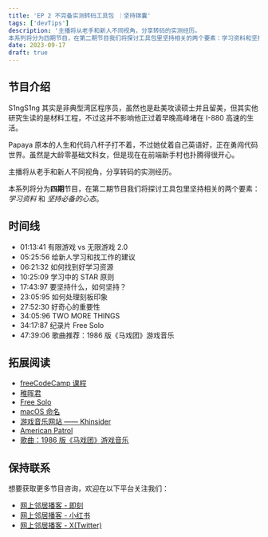 ```yaml
---
title: 'EP 2 不完备实测转码工具包 ｜坚持锦囊'
tags: ['devTips']
description: '主播将从老手和新人不同视角，分享转码的实测经历。
本系列将分为四期节目，在第二期节目我们将探讨工具包里坚持相关的两个要素：学习资料和坚持必备的心态'
date: 2023-09-17
draft: true
---
```


## 节目介绍

S1ngS1ng 其实是非典型湾区程序员，虽然也是赴美攻读硕士并且留美，但其实他研究生读的是材料工程，不过这并不影响他正过着早晚高峰堵在 I-880 高速的生活。

Papaya 原本的人生和代码八杆子打不着，不过她仗着自己英语好，正在勇闯代码世界。虽然是大龄零基础文科女，但是现在在前端新手村也扑腾得很开心。

主播将从老手和新人不同视角，分享转码的实测经历。

本系列将分为**四期**节目，在第二期节目我们将探讨工具包里坚持相关的两个要素：_学习资料_ 和 _坚持必备的心态_。

## 时间线

- 01:13:41 有限游戏 vs 无限游戏 2.0
- 05:25:56 给新人学习和找工作的建议
- 06:21:32 如何找到好学习资源
- 10:25:09 学习中的 STAR 原则
- 17:43:97 要坚持什么，如何坚持？
- 23:05:95 如何处理刻板印象
- 27:52:30 好奇心的重要性
- 34:05:96 TWO MORE THINGS
- 34:17:87 纪录片 Free Solo
- 47:39:06 歌曲推荐：1986 版《马戏团》游戏音乐

## 拓展阅读

- [freeCodeCamp 课程](https://www.freecodecamp.org/chinese/)
- [稚晖君](https://space.bilibili.com/20259914/)
- [Free Solo](https://movie.douban.com/subject/30167509/)
- [macOS 命名](https://en.wikipedia.org/wiki/MacOS)
- [游戏音乐网站 —— Khinsider](https://downloads.khinsider.com/game-soundtracks)
- [American Patrol](https://en.wikipedia.org/wiki/American_Patrol)
- [歌曲：1986 版《马戏团》游戏音乐](https://downloads.khinsider.com/game-soundtracks/album/circus-charlie-family-computer)

## 保持联系

想要获取更多节目咨询，欢迎在以下平台关注我们：

- [网上邻居播客 - 即刻](https://m.okjike.com/users/c751f4fb-d31d-44cf-aef9-f6b55dec4cd5?source=user_card&s=eyJ1IjoiNjUyMzg3NmQwZWQ3ZTc2NjQ5ODMwNWE4IiwiZCI6MX0%3D)
- [网上邻居播客 - 小红书](https://www.xiaohongshu.com/user/profile/64c2024f00000000140396e6?xhsshare=WeixinSession&appuid=64c2024f00000000140396e6&apptime=1697005943)
- [网上邻居播客 - X(Twitter)]()
